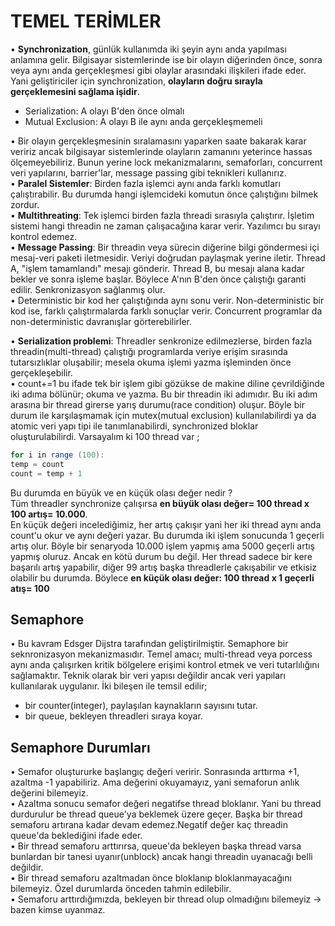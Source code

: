 # TEMEL TERİMLER
• **Synchronization**, günlük kullanımda iki şeyin aynı anda yapılması anlamına gelir. Bilgisayar sistemlerinde ise bir olayın diğerinden önce, sonra veya aynı anda gerçekleşmesi gibi olaylar arasındaki ilişkileri ifade eder. Yani geliştiriciler için synchronization, **olayların doğru sırayla gerçeklemesini sağlama işidir**.       
  
  - Serialization: A olayı B'den önce olmalı       
  - Mutual Exclusion: A olayı B ile aynı anda gerçekleşmemeli      

• Bir olayın gerçekleşmesinin sıralamasını yaparken saate bakarak karar veririz ancak bilgisayar sistemlerinde olayların zamanını yeterince hassas ölçemeyebiliriz. Bunun yerine lock mekanizmalarını, semaforları, concurrent veri yapılarını, barrier'lar, message passing gibi teknikleri kullanırız.      
• **Paralel Sistemler**: Birden fazla işlemci aynı anda farklı komutları çalıştırabilir. Bu durumda hangi işlemcideki komutun önce çalıştığını bilmek zordur.     
• **Multithreating**: Tek işlemci birden fazla threadi sırasıyla çalıştırır. İşletim sistemi hangi threadin ne zaman çalışacağına karar verir. Yazılımcı bu sırayı kontrol edemez.   
• **Message Passing**: Bir threadin veya sürecin diğerine bilgi göndermesi içi mesaj-veri paketi iletmesidir. Veriyi doğrudan paylaşmak yerine iletir.  Thread A, "işlem tamamlandı" mesajı gönderir. Thread B, bu mesajı alana kadar bekler ve sonra işleme başlar. Böylece A'nın B'den önce çalıştığı garanti edilir. Senkronizasyon sağlanmış olur.    
• Deterministic bir kod her çalıştığında aynı sonu verir. Non-deterministic bir kod ise, farklı çalıştırmalarda farklı sonuçlar verir. Concurrent programlar da non-deterministic davranışlar görterebilirler.     

• **Serialization problemi**: Threadler senkronize edilmezlerse, birden fazla threadin(multi-thread) çalıştığı programlarda veriye erişim sırasında tutarsızlıklar oluşabilir; mesela okuma işlemi yazma işleminden önce gerçekleşebilir.     
• count+=1 bu ifade tek bir işlem gibi gözükse de makine diline çevrildiğinde iki adıma bölünür; okuma ve yazma. Bu bir threadin iki adımıdır. Bu iki adım arasına bir thread girerse yarış durumu(race condition) oluşur. Böyle bir durum ile karşılaşmamak için mutex(mutual exclusion) kullanılabilirdi ya da atomic veri yapı tipi ile tanımlanabilirdi, synchronized bloklar oluşturulabilirdi. Varsayalım ki 100 thread var ;    

```java
for i in range (100):
temp = count
count = temp + 1
```
Bu durumda en büyük ve en küçük olası değer nedir ?        
Tüm threadler synchronize çalışırsa **en büyük olası değer= 100 thread x 100 artış= 10.000**.   
En küçük değeri incelediğimiz, her artış çakışır yani her iki thread aynı anda count'u okur ve aynı değeri yazar. Bu durumda iki işlem sonucunda 1 geçerli artış olur. Böyle bir senaryoda 10.000 işlem yapmış ama 5000 geçerli artış yapmış oluruz. Ancak en kötü durum bu değil. Her thread sadece bir kere başarılı artış yapabilir, diğer 99 artış başka threadlerle çakışabilir ve etkisiz olabilir bu durumda.  Böylece **en küçük olası değer: 100 thread x 1 geçerli atış= 100**     

## Semaphore    
• Bu kavram Edsger Dijstra tarafından geliştirilmiştir. Semaphore bir seknronizasyon mekanizmasıdır. Temel amacı; multi-thread veya porcess aynı anda çalışırken kritik bölgelere erişimi kontrol etmek ve veri tutarlılığını sağlamaktır. Teknik olarak bir veri yapısı değildir ancak veri yapıları kullanılarak uygulanır. İki bileşen ile temsil edilir;

- bir counter(integer), paylaşılan kaynakların sayısını tutar. 
- bir queue, bekleyen threadleri sıraya koyar.


## Semaphore Durumları
• Semafor oluştururke başlangıç değeri veririr. Sonrasında arttırma +1, azaltma -1 yapabiliriz. Ama değerini okuyamayız, yani semaforun anlık değerini bilemeyiz.   
• Azaltma sonucu semafor değeri negatifse thread bloklanır. Yani bu thread durdurulur be thread queue'ya beklemek üzere geçer. Başka bir thread semaforu artırana kadar devam edemez.Negatif değer kaç threadin queue'da beklediğini ifade eder.    
• Bir thread semaforu arttırırsa, queue'da bekleyen başka thread varsa bunlardan bir tanesi uyanır(unblock) ancak hangi threadin uyanacağı belli değildir.   
• Bir thread semaforu azaltmadan önce bloklanıp bloklanmayacağını bilemeyiz. Özel durumlarda önceden tahmin edilebilir.    
• Semaforu arttırdığımızda, bekleyen bir thread olup olmadığını bilemeyiz -> bazen kimse uyanmaz.    
